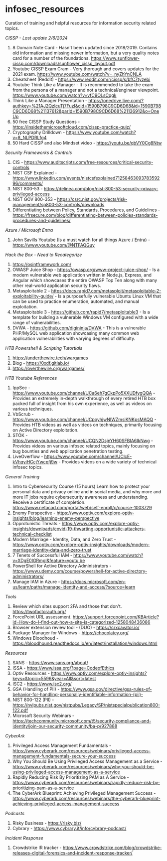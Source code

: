 # infosec_resources
Curation of training and helpful resources for information security related topics.

*CISSP - Last update 2/6/2024*
1. 8 Domain Note Card - Hasn't been updated since 2018/2019. Contains old information and missing newer information, but a very quality notes card for a number of the foundations. https://www.sunflower-cissp.com/downloads/sunflower_cissp_layout.pdf
2. Youtube CISSP Exam Cram - Very thorough and covers updates for the 2021 exam. https://www.youtube.com/watch?v=_nyZhYnCNLA
3. Cheatsheet (Reddit) - https://www.reddit.com/r/cissp/s/bfC7tyzebi
4. Youtube Think Like a Manager - It is recommended to take the exam from the persona of a manager and not a technical/engineer viewpoint. https://www.youtube.com/watch?v=vfC9OLsCqgk
5. Think Like a Manager Presentation - https://onedrive.live.com/?authkey=%21AJ2QzIcuTj7FuzI&cid=1590B798C9CD6D68&id=1590B798C9CD6D68%21137612&parId=1590B798C9CD6D68%21136912&o=OneUp
6. 50 free CISSP Study Questions - https://insidethemicrosoftcloud.com/cissp-practice-quiz/
7. Cryptography Drilldown - https://www.youtube.com/watch?v=8_NLPDRLfg4
8. 50 Hard CISSP and also Mindset video - https://youtu.be/qbVY0Cg8Ntw

*Security Frameworks & Controls*
1. CIS - https://www.auditscripts.com/free-resources/critical-security-controls
2. NIST CSF Explained - https://www.linkedin.com/events/nistcsfexplained7125846309378359296/comments/
3. NIST 800-53 - https://delinea.com/blog/nist-800-53-security-privacy-privileged-access
4. NIST GOV 800-353 - https://csrc.nist.gov/projects/risk-management/sp800-53-controls/downloads
5. Differentiating between Policy, Standards, Procedures, and Guidelines - https://frsecure.com/blog/differentiating-between-policies-standards-procedures-and-guidelines/

*Azure / Microsoft Entra*
1. John Savills Youtube (Is a must watch for all things Azure / Entra) - https://www.youtube.com/@NTFAQGuy

*Hack the Box - Need to Recategorize*
1. https://osintframework.com/
2. OWASP Juice Shop	- https://owasp.org/www-project-juice-shop/ - Is a modern vulnerable web application written in Node.js, Express, and Angular which showcases the entire OWASP Top Ten along with many other real-world application security flaws.
3. Metasploitable 2	- https://docs.rapid7.com/metasploit/metasploitable-2-exploitability-guide/ - Is a purposefully vulnerable Ubuntu Linux VM that can be used to practice enumeration, automated, and manual exploitation.
4. Metasploitable 3 - https://github.com/rapid7/metasploitable3 -	Is a template for building a vulnerable Windows VM configured with a wide range of vulnerabilities.
5. DVWA	- https://github.com/digininja/DVWA - This is a vulnerable PHP/MySQL web application showcasing many common web application vulnerabilities with varying degrees of difficulty.

*HTB Powershell & Scripting Tutortials* 
1. https://underthewire.tech/wargames
2. Blog - https://0xdf.gitlab.io/
3. https://overthewire.org/wargames/

*HTB Youtube References*
1. IppSec	- https://www.youtube.com/channel/UCa6eh7gCkpPo5XXUDfygQQA -Provides an extremely in-depth walkthrough of every retired HTB box packed full of insight from his own experience, as well as videos on various techniques.
2. VbScrub - https://www.youtube.com/channel/UCpoyhjwNIWZmsiKNKpsMAQQ -	Provides HTB videos as well as videos on techniques, primarily focusing on Active Directory exploitation.
3. STÖK - https://www.youtube.com/channel/UCQN2DsjnYH60SFBIA6IkNwg - Provides videos on various infosec related topics, mainly focusing on bug bounties and web application penetration testing.
4. LiveOverflow - https://www.youtube.com/channel/UClcE-kVhqyiHCcjYwcpfj9w -	Provides videos on a wide variety of technical infosec topics.

*General Training*
1. Intro to Cybersecurity Course (15 hours) Learn how to protect your personal data and privacy online and in social media, and why more and more IT jobs require cybersecurity awareness and understanding. Receive a certificate of completion. https://www.netacad.com/portal/web/self-enroll/c/course-1003729
2. Enemy Perspective - https://www.optiv.com/explore-optiv-insights/blog/learning-enemy-perspective
3. Opprotunistic Threats - https://www.optiv.com/explore-optiv-insights/downloads/covid-19-thwarting-opportunistic-attackers-technical-checklist
4. Modern Marriage - Identity, Data, and Zero Trust - https://www.optiv.com/explore-optiv-insights/downloads/modern-marriage-identity-data-and-zero-trust
5. 7 Tenets of Successful IAM - https://www.youtube.com/watch?v=XDgE0IGRmgI&feature=youtu.be
6. PowerShell for Active Directory Administrators - https://www.udemy.com/course/powershell-for-active-directory-administrators/
7. Manage IAM in Azure - https://docs.microsoft.com/en-us/learn/paths/manage-identity-and-access/?source=learn

*Tools*
1. Review which sites support 2FA and those that don't. https://twofactorauth.org/
2. ForcePoint URL assessment. https://support.forcepoint.com/KBArticle?id=How-do-I-find-out-how-a-site-is-categorized-1258048436086
3. Browser extension review tool - (DUO) - https://crxcavator.io/
4. Package Manager for Windows - https://chocolatey.org/
5. Windows Bloodhoud - https://bloodhound.readthedocs.io/en/latest/installation/windows.html

*Resources*
1. SANS - https://www.sans.org/about/
2. ISSA - https://www.issa.org/?page=CodeofEthics
3. Optiv Resources - https://www.optiv.com/explore-optiv-insights?keys=&topic=5596&year=All&sort=latest
4. ISC2 - https://www.isc2.org/
5. GSA (Handling of PII) - https://www.gsa.gov/directive/gsa-rules-of-behavior-for-handling-personally-identifiable-information-(pii)-
6. NIST 800-122 (PII) - https://nvlpubs.nist.gov/nistpubs/Legacy/SP/nistspecialpublication800-122.pdf
7. Microsoft Security Webinars - https://techcommunity.microsoft.com/t5/security-compliance-and-identity/join-our-security-community/ba-p/927888

*CyberArk*
1. Privileged Access Management Fundamentals - https://www.cyberark.com/resources/webinars/privileged-access-management-fundamentals-secure-your-success
2. Why You Should Be Using Privileged Access Management as a Service - https://www.cyberark.com/resources/webinars/why-you-should-be-using-privileged-access-management-as-a-service
3. Rapidly Reducing Risk By Prioritizing PAM as A Service - https://www.cyberark.com/resources/webinars/rapidly-reduce-risk-by-prioritizing-pam-as-a-service
4. The CyberArk Blueprint: Achieving Privileged Management Success - https://www.cyberark.com/resources/webinars/the-cyberark-blueprint-achieving-privileged-access-management-success

*Podcasts*
1. Risky Business - https://risky.biz/
2. Cybrary - https://www.cybrary.it/info/cybrary-podcast/

*Incident Response*
1. Crowdstrike IR tracker - https://www.crowdstrike.com/blog/crowdstrike-releases-digital-forensics-and-incident-response-tracker/



